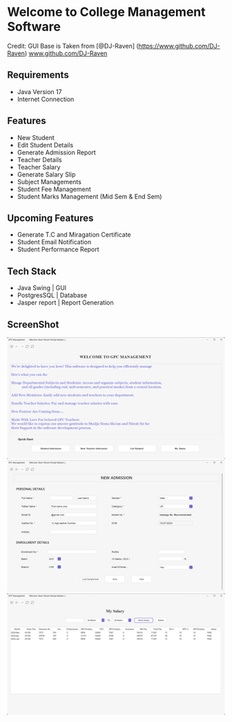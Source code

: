 # Welcome to College Management Software

Credit: GUI Base is Taken from [@DJ-Raven] (https://www.github.com/DJ-Raven) www.github.com/DJ-Raven 

## Requirements
- Java Version 17
-  Internet Connection

## Features

- New Student
- Edit Student Details
- Generate Admission Report
- Teacher Details
- Teacher Salary
- Generate Salary Slip
- Subject Managements
- Student Fee Management
- Student Marks Management (Mid Sem & End Sem)

## Upcoming Features
- Generate T.C and Miragation Certificate
- Student Email Notification
- Student Performance Report

## Tech Stack
- Java Swing | GUI
- PostgresSQL |  Database
- Jasper report | Report Generation

## ScreenShot
![Home Page](./screenshot/home.png "Home")
![New Admission](./screenshot/new%20admission.png "new admission")
![Salary Page](./screenshot/my%20salary.png "Home")
